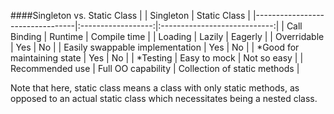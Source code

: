 ####Singleton vs. Static Class
|                                 |      Singleton     |         Static Class         |
|---------------------------------|:------------------:|:----------------------------:|
| Call Binding                    |       Runtime      |         Compile time         |
| Loading                         |       Lazily       |            Eagerly           |
| Overridable                     |         Yes        |              No              |
| Easily swappable implementation |         Yes        |              No              |
| *Good for maintaining state     |         Yes        |              No              |
| *Testing                        |    Easy to mock    |          Not so easy         |
| Recommended use                 | Full OO capability | Collection of static methods |

Note that here, static class means a class with only static methods, as opposed to an actual static class which necessitates being a nested class.